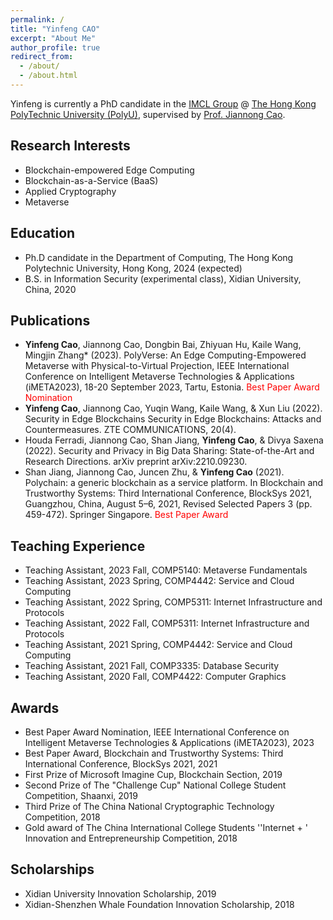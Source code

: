 ```yaml
---
permalink: /
title: "Yinfeng CAO"
excerpt: "About Me"
author_profile: true
redirect_from: 
  - /about/
  - /about.html
---
```


Yinfeng is currently a PhD candidate in the [IMCL Group](https://www4.comp.polyu.edu.hk/~labimcl/index.html) @ [The Hong Kong PolyTechnic University (PolyU)](https://www.polyu.edu.hk/), supervised by [Prof. Jiannong Cao](https://www4.comp.polyu.edu.hk/~csjcao/). 


## Research Interests
* Blockchain-empowered Edge Computing
* Blockchain-as-a-Service (BaaS)
* Applied Cryptography
* Metaverse

## Education
* Ph.D candidate in the Department of Computing, The Hong Kong Polytechnic University, Hong Kong, 2024 (expected)
* B.S. in Information Security (experimental class), Xidian University, China, 2020

## Publications
* **Yinfeng Cao**, Jiannong Cao, Dongbin Bai, Zhiyuan Hu, Kaile Wang, Mingjin Zhang* (2023). PolyVerse: An Edge Computing-Empowered Metaverse with Physical-to-Virtual Projection, IEEE International Conference on Intelligent Metaverse Technologies & Applications (iMETA2023), 18-20 September 2023, Tartu, Estonia. <span style="color:red"> Best Paper Award Nomination</span>
* **Yinfeng Cao**, Jiannong Cao, Yuqin Wang, Kaile Wang, & Xun Liu (2022). Security in Edge Blockchains Security in Edge Blockchains: Attacks and Countermeasures. ZTE COMMUNICATIONS, 20(4).
* Houda Ferradi, Jiannong Cao, Shan Jiang, **Yinfeng Cao**, & Divya Saxena (2022). Security and Privacy in Big Data Sharing: State-of-the-Art and Research Directions. arXiv preprint arXiv:2210.09230.
* Shan Jiang, Jiannong Cao, Juncen Zhu, & **Yinfeng Cao** (2021). Polychain: a generic blockchain as a service platform. In Blockchain and Trustworthy Systems: Third International Conference, BlockSys 2021, Guangzhou, China, August 5–6, 2021, Revised Selected Papers 3 (pp. 459-472). Springer Singapore. <span style="color:red"> Best Paper Award </span>


## Teaching Experience
* Teaching Assistant, 2023 Fall, COMP5140: Metaverse Fundamentals
* Teaching Assistant, 2023 Spring, COMP4442: Service and Cloud Computing
* Teaching Assistant, 2022 Spring, COMP5311: Internet Infrastructure and Protocols
* Teaching Assistant, 2022 Fall, COMP5311: Internet Infrastructure and Protocols
* Teaching Assistant, 2021 Spring, COMP4442: Service and Cloud Computing
* Teaching Assistant, 2021 Fall, COMP3335: Database Security
* Teaching Assistant, 2020 Fall, COMP4422: Computer Graphics


## Awards
* Best Paper Award Nomination, IEEE International Conference on Intelligent Metaverse Technologies & Applications (iMETA2023), 2023
* Best Paper Award, Blockchain and Trustworthy Systems: Third International Conference, BlockSys 2021, 2021
* First Prize of Microsoft Imagine Cup, Blockchain Section, 2019
* Second Prize of The "Challenge Cup" National College Student Competition, Shaanxi, 2019
* Third Prize of The China National Cryptographic Technology Competition, 2018
* Gold award of The China International College Students ''Internet + ' Innovation and Entrepreneurship Competition, 2018

## Scholarships
* Xidian University Innovation Scholarship, 2019
* Xidian-Shenzhen Whale Foundation Innovation Scholarship, 2018